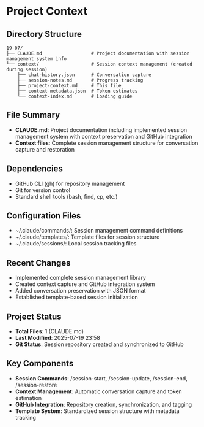 # Project Context

## Directory Structure
```
19-07/
├── CLAUDE.md                  # Project documentation with session management system info
└── context/                   # Session context management (created during session)
    ├── chat-history.json      # Conversation capture
    ├── session-notes.md       # Progress tracking
    ├── project-context.md     # This file
    ├── context-metadata.json  # Token estimates
    └── context-index.md       # Loading guide
```

## File Summary
- **CLAUDE.md**: Project documentation including implemented session management system with context preservation and GitHub integration
- **Context files**: Complete session management structure for conversation capture and restoration

## Dependencies
- GitHub CLI (gh) for repository management
- Git for version control
- Standard shell tools (bash, find, cp, etc.)

## Configuration Files
- ~/.claude/commands/: Session management command definitions
- ~/.claude/templates/: Template files for session structure
- ~/.claude/sessions/: Local session tracking files

## Recent Changes
- Implemented complete session management library
- Created context capture and GitHub integration system
- Added conversation preservation with JSON format
- Established template-based session initialization

## Project Status
- **Total Files**: 1 (CLAUDE.md)
- **Last Modified**: 2025-07-19 23:58
- **Git Status**: Session repository created and synchronized to GitHub

## Key Components
- **Session Commands**: /session-start, /session-update, /session-end, /session-restore
- **Context Management**: Automatic conversation capture and token estimation
- **GitHub Integration**: Repository creation, synchronization, and tagging
- **Template System**: Standardized session structure with metadata tracking